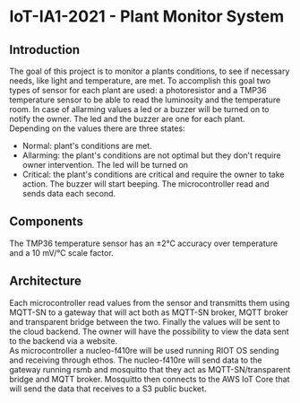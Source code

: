 # IoT-IA1-2021 - Plant Monitor System
## Introduction
The goal of this project is to monitor a plants conditions, to see if necessary needs, like light and temperature, are met. To accomplish this goal two types of sensor for each plant are used: a photoresistor and a TMP36 temperature sensor to be able to read the luminosity and the temperature room. In case of allarming values a led or a buzzer will be turned on to notify the owner. The led and the buzzer are one for each plant.\
Depending on the values there are three states:
- Normal: plant's conditions are met.
- Allarming: the plant's conditions are not optimal but they don't require owner intervention. The led will be turned on
- Critical: the plant's conditions are critical and require the owner to take action. The buzzer will start beeping.
The microcontroller read and sends data each second.
## Components
The TMP36 temperature sensor has an ±2°C accuracy over temperature and a 10 mV/°C scale factor.
## Architecture
Each microcontroller read values from the sensor and transmitts them using MQTT-SN to a gateway that will act both as MQTT-SN broker, MQTT broker and transparent bridge between the two. Finally the values will be sent to the cloud backend. The owner will have the possibility to view the data sent to the backend via a website.\
As microcontroller a nucleo-f410re will be used running RIOT OS sending and receiving through ethos. The nucleo-f410re will send data to the gateway running rsmb and mosquitto that they act as MQTT-SN/transparent bridge and MQTT broker. Mosquitto then connects to the AWS IoT Core that will send the data that receives to a S3 public bucket.
